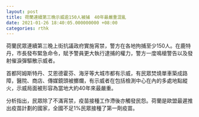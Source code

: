```yaml
---
layout: post
title: 荷蘭連續第三晚示威逾150人被捕　40年最嚴重混亂
date: 2021-01-26 18:40:05.000000000 +08:00
categories: rthk
---
```


荷蘭民眾連續第三晚上街抗議政府實施宵禁，警方在各地拘捕至少150人。在鹿特丹，市長發布緊急命令，賦予警員更大執行逮捕的權力，警方一度鳴槍警告以及發射催淚彈驅散示威者。

首都阿姆斯特丹、艾恩德霍芬、海牙等大城市都有示威，有民眾焚燒單車築成路障，醫院、商店、傳媒鏡頭被擲爛，有示威者在包括檢測中心在內的多處地點縱火，示威局面被形容為當地大約40年來最嚴重。

分析指出，民眾除了不滿宵禁，疫苗接種工作滯後亦觸發民怨。荷蘭是歐盟最遲推出疫苗計劃的國家，全國不足1%民眾接種了第一劑疫苗。
